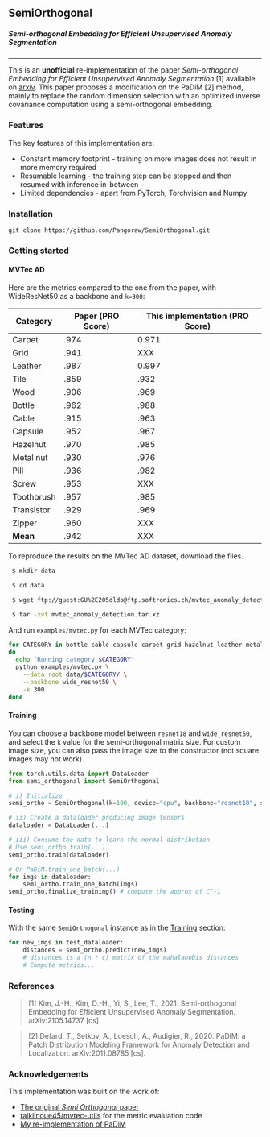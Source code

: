 ## SemiOrthogonal
##### _Semi-orthogonal Embedding for Efficient Unsupervised Anomaly Segmentation_
---

This is an **unofficial** re-implementation of the paper *Semi-orthogonal Embedding for Efficient Unsupervised Anomaly Segmentation* [1] available on [arxiv](http://arxiv.org/abs/2105.14737). This paper proposes a modification on the PaDiM [2] method, mainly to replace the random dimension selection with an optimized inverse covariance computation using a semi-orthogonal embedding.

### Features

The key features of this implementation are:

- Constant memory footprint - training on more images does not result in more memory required
- Resumable learning - the training step can be stopped and then resumed with inference in-between
- Limited dependencies - apart from PyTorch, Torchvision and Numpy 

### Installation

```
git clone https://github.com/Pangoraw/SemiOrthogonal.git
```

### Getting started

#### MVTec AD

Here are the metrics compared to the one from the paper, with WideResNet50 as a backbone and `k=300`:

|Category|Paper (PRO Score)|This implementation (PRO Score)|
|-|-|-|
|Carpet|.974|0.971|
|Grid|.941|XXX|
|Leather|.987|0.997|
|Tile|.859|.932|
|Wood|.906|.969|
|Bottle|.962|.988|
|Cable|.915|.963|
|Capsule|.952|.967|
|Hazelnut|.970|.985|
|Metal nut|.930|.976|
|Pill|.936|.982|
|Screw|.953|XXX|
|Toothbrush|.957|.985|
|Transistor|.929|.969|
|Zipper|.960|XXX|
|**Mean**|.942|XXX|

To reproduce the results on the MVTec AD dataset, download the files.

```bash
 $ mkdir data

 $ cd data

 $ wget ftp://guest:GU%2E205dldo@ftp.softronics.ch/mvtec_anomaly_detection/mvtec_anomaly_detection.tar.xz

 $ tar -xvf mvtec_anomaly_detection.tar.xz
```

And run `examples/mvtec.py` for each MVTec category:

```bash
for CATEGORY in bottle cable capsule carpet grid hazelnut leather metal_nut pill screw tile toothbrush transistor wood zipper
do
  echo "Running category $CATEGORY"
  python examples/mvtec.py \
    --data_root data/$CATEGORY/ \
    --backbone wide_resnet50 \
    -k 300
done
```

#### Training

You can choose a backbone model between `resnet18` and `wide_resnet50`, and select the `k` value for the semi-orthogonal matrix size.
For custom image size, you can also pass the image size to the constructor (not square images may not work).

```python
from torch.utils.data import DataLoader
from semi_orthogonal import SemiOrthogonal

# i) Initialize
semi_ortho = SemiOrthogonal(k=100, device="cpu", backbone="resnet18", size=(256,256)) 

# ii) Create a dataloader producing image tensors
dataloader = DataLoader(...)

# iii) Consume the data to learn the normal distribution
# Use semi_ortho.train(...)
semi_ortho.train(dataloader)

# Or PaDiM.train_one_batch(...)
for imgs in dataloader:
	semi_ortho.train_one_batch(imgs)
semi_ortho.finalize_training() # compute the approx of C^-1
```
#### Testing

With the same `SemiOrthogonal` instance as in the [Training](#training) section:

```python
for new_imgs in test_dataloader:
	distances = semi_ortho.predict(new_imgs) 
	# distances is a (n * c) matrix of the mahalanobis distances
	# Compute metrics...
```

### References

> [1] Kim, J.-H., Kim, D.-H., Yi, S., Lee, T., 2021. Semi-orthogonal Embedding for Efficient Unsupervised Anomaly Segmentation. arXiv:2105.14737 [cs].

> [2] Defard, T., Setkov, A., Loesch, A., Audigier, R., 2020. PaDiM: a Patch Distribution Modeling Framework for Anomaly Detection and Localization. arXiv:2011.08785 [cs].

### Acknowledgements

This implementation was built on the work of:

- [The original *Semi Orthogonal* paper](http://arxiv.org/abs/2105.14737)
- [taikiinoue45/mvtec-utils](https://github.com/taikiinoue45/mvtec-utils) for the metric evaluation code
- [My re-implementation of PaDiM](https://github.com/Pangoraw/PaDiM)
